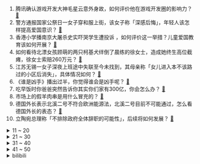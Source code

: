 1. 腾讯确认游戏开发大神毛星云意外身故，如何评价他在游戏开发圈的影响力？ [:link:](https://www.zhihu.com/question/506002000)
2. 警方通报国家公祭日一女子穿和服上街，该女子称「深感后悔」，年轻人该怎样提高爱国意识？ [:link:](https://www.zhihu.com/question/505907554)
3. 香港小学播南京大屠杀史实吓哭学生遭投诉 ，如何评价这一举措？儿童爱国教育该如何开展？ [:link:](https://www.zhihu.com/question/506002689)
4. 如何看待北漂女孩顾萌的两只柯基犬绊倒了晨练的徐女士，造成她终生高位截瘫，徐女士索赔260万元？ [:link:](https://www.zhihu.com/question/505806765)
5. 江苏无锡一女子深夜上班途中失联至今未找到，其母亲称「女儿进入本不该路过的小区后消失」，具体情况如何？ [:link:](https://www.zhihu.com/question/506030252)
6. 《谁是凶手》播出过半，你觉得谁会是凶手呢？ [:link:](https://www.zhihu.com/question/505679429)
7. 吃早饭时你爸爸突然告诉你其实你们家有300亿，你会怎么办？ [:link:](https://www.zhihu.com/question/447823721)
8. 市场上的假羊肉串是用什么冒充的？ [:link:](https://www.zhihu.com/question/347587114)
9. 德国外长表示北溪二号不符合欧洲能源法，北溪二号目前不可能通过，怎么看德国外长的表态？ [:link:](https://www.zhihu.com/question/505815410)
10. 立陶宛总理称「不排除政府全体辞职的可能性」，后续将如何发展？ [:link:](https://www.zhihu.com/question/505997954)
<details>
<summary>11 ~ 20</summary>

11. 迪丽热巴的每次造型为什么都很惊艳？ [:link:](https://www.zhihu.com/question/503110303)
12. 所有的粒子都是无意识的，那它们堆积起来是怎么形成有意识的生命的？ [:link:](https://www.zhihu.com/question/496339487)
13. 看到一些互联网企业裁员，他们为什么不采取大家都降薪一半，不裁员，共渡时艰，这样企业文化才有力量呀？ [:link:](https://www.zhihu.com/question/505245076)
14. 12 月 12 日浙江已报告阳性感染者 139 例，明确严控跨省出行，目前当地疫情形势如何？ [:link:](https://www.zhihu.com/question/505568991)
15. 越来越多不吸烟的女性得肺癌，如何给她们多一重保护？ [:link:](https://www.zhihu.com/question/430377554)
16. 《塞尔达传说》前期到底该怎么打？ [:link:](https://www.zhihu.com/question/444332434)
17. 百元考研房一夜翻十倍涨至千元，学子称「再贵也得去住，没有其他办法」，酒店这一做法是否合法？ [:link:](https://www.zhihu.com/question/505936910)
18. 《三十而已》顾佳那么完美，为什么许幻山还出轨？ [:link:](https://www.zhihu.com/question/499782321)
19. 互联网大厂开始裁员，感觉中年危机近在眼前。35 岁后打算去卖房、卖保险、或跑滴滴，哪个更有前途？ [:link:](https://www.zhihu.com/question/505595063)
20. 考研成为绝大多数人的选择，成才时间越来越长，快30岁才开始工作，离退休越来越近，对社会发展有好处吗？ [:link:](https://www.zhihu.com/question/504436479)
</details>
<details>
<summary>21 ~ 30</summary>

21. 游戏《黑神话：悟空》如果定价 298 那么销量大概会有多少？ [:link:](https://www.zhihu.com/question/485671595)
22. 两位千万彩票大奖得主黑痣在同一地方，海南体彩强调「不是同一人」，你觉得是巧合吗？体彩行业是否存在乱象？ [:link:](https://www.zhihu.com/question/505796870)
23. 如何看待孙海洋称「孙卓愿意转学到深圳」，孙卓母亲也首次回应女儿媒体发文称「很温暖」？ [:link:](https://www.zhihu.com/question/505887318)
24. 未来会不会有一种方式，可以使一部蓝光电影压缩到几Mb甚至几Kb？ [:link:](https://www.zhihu.com/question/22034471)
25. 如何看待 RNG 官宣小虎新赛季回归中路？ [:link:](https://www.zhihu.com/question/505962514)
26. 吴谢宇弑母案二审将于 12 月 17 日开庭，一审判决死刑，二审结果是否会有变化？ [:link:](https://www.zhihu.com/question/505927702)
27. 重庆男子提特斯拉新车四小时后出事，称新车突然加速且刹车失灵所致，售后称该男子并没踩刹车，具体情况如何？ [:link:](https://www.zhihu.com/question/505688151)
28. 如何看待雷军退出多家小米关联公司？有什么值得关注的信息？ [:link:](https://www.zhihu.com/question/505690372)
29. 昆明两摊贩争摊位当街互怼，大学生集体站队老人，年轻夫妻备受舆论压力，对于具有争议性事件应该如何评判？ [:link:](https://www.zhihu.com/question/505668919)
30. 一律师乘高铁「霸铺」被曝光后，以侵犯其名誉权为由起诉央视，如何从法律角度解读？ [:link:](https://www.zhihu.com/question/505337323)
</details>
<details>
<summary>31 ~ 40</summary>

31. 目前老婆辞职在家带娃，但周围的人都告诫她不能当全职太太，我应该怎么办呢？ [:link:](https://www.zhihu.com/question/417492371)
32. 阿里女员工被辞退后，当事人回应称「不接受结果，张某案已移交法院增加侮辱罪」，事件后续会如何发展？ [:link:](https://www.zhihu.com/question/505736737)
33. 拜登警告普京称若「入侵」乌克兰，俄罗斯经济将遭受毁灭性打击，如何评价拜登这一主张？ [:link:](https://www.zhihu.com/question/505729994)
34. 如何看待有媒体称「头部量化私募核心员工年终奖 5000 万」？量化私募行业收入为什么这么高？ [:link:](https://www.zhihu.com/question/505959414)
35. 日媒报道「日本近海发现大量类似沙丁鱼的小鱼尸体漂浮在海面上」，为何会出现这种现象？ [:link:](https://www.zhihu.com/question/505583823)
36. 若罗马军队与汉朝军队交战，哪一方胜算更大？双方军队数量，装备差异是否大？ [:link:](https://www.zhihu.com/question/28281319)
37. 如何看待 A 股将全面走向注册制？这意味着什么？ [:link:](https://www.zhihu.com/question/505231666)
38. 2021 你见过哪些特别让你感动的句子？ [:link:](https://www.zhihu.com/question/503468103)
39. 为什么健身者都注重卧推？ [:link:](https://www.zhihu.com/question/505428787)
40. 为何有人说三亚景色不输泰国，中国游客却更爱去泰国？ [:link:](https://www.zhihu.com/question/504996154)
</details>
<details>
<summary>41 ~ 50</summary>

41. 你们城市靠海吗？冬天下雪吗？下雪天的海是怎样的？ [:link:](https://www.zhihu.com/question/498579114)
42. 从小学就开始记日记，写作文，为什么成年以后，很少有人坚持一辈子？ [:link:](https://www.zhihu.com/question/498739644)
43. 2021 你拍到过哪些有「烟火气」的照片？在什么场景下捕捉到的？ [:link:](https://www.zhihu.com/question/504038966)
44. 如何看待“富贵不还乡，如锦衣夜行”？ [:link:](https://www.zhihu.com/question/267560525)
45. 零基础学Python有什么建议？ [:link:](https://www.zhihu.com/question/451604793)
46. 忘记一个很喜欢的人需要多久? [:link:](https://www.zhihu.com/question/504524068)
47. 假如「焦虑」会说话，它是怎样让你夜不能寐的？ [:link:](https://www.zhihu.com/question/505799245)
48. 失业了，找不到工作，是随便找一个动起来呢，还是待家里慢慢想呢？ [:link:](https://www.zhihu.com/question/495700838)
49. 如何以“我的夫君是京城第一美男子”开头，来写一个故事？ [:link:](https://www.zhihu.com/question/491580131)
50. 如果孩子的培养费用比自己的收入更高，是辞职做全职妈妈自己照顾培养孩子还是努力多做工作争取赚更多钱？ [:link:](https://www.zhihu.com/question/501057675)
</details><details>
<summary>bilibili</summary>

1. 这玩意就是内卷之王吧！ [:link:](//www.bilibili.com/video/BV1AS4y1Q72a)
2. 无 伤 速 通 催 逝 员 [:link:](//www.bilibili.com/video/BV1Pr4y1D7Ck)
3. 请留一分钟，为南京大屠杀死难者默哀 [:link:](//www.bilibili.com/video/BV1Jg411w7yY)
4. 【动态胡桃】600小时创作39张插画组成的胡桃手书-葬礼篇·离别与希望之蝶 [:link:](//www.bilibili.com/video/BV1SF411z73g)
5. 【周杰伦】金曲联唱《给我一首歌的时间+我不配＋安静+轨迹》|2021TMEA [:link:](//www.bilibili.com/video/BV1k44y1E7fi)
6. 【S11决赛】万字复盘！EDG与DK的究极决战！不破不立登顶世界之巅！我们是冠军！下集 [:link:](//www.bilibili.com/video/BV1Mg411w7R2)
7. 受不了了，我们太土了！！！ [:link:](//www.bilibili.com/video/BV1tP4y1G7wf)
8. 时代少年团2021火力全开演唱会（上） [:link:](//www.bilibili.com/video/BV1s44y1h7ja)
9. 《原神》角色演示-「荒泷一斗：堂堂参上！」 [:link:](//www.bilibili.com/video/BV1wr4y1D7Mg)
10. 当老师要根据点赞量给成绩时…… [:link:](//www.bilibili.com/video/BV1sQ4y1e7Yv)
<details>
<summary>11 ~ 20</summary>

11. 勿忘国殇 南京大屠杀真实影像画面曝光 [:link:](//www.bilibili.com/video/BV17S4y1Q7c6)
12. 为什么英国特工要做针线活？【小约翰】 [:link:](//www.bilibili.com/video/BV1aa411r7aQ)
13. 男 生 看 了 秒 懂 ！！ [:link:](//www.bilibili.com/video/BV1RZ4y197ja)
14. 【铭记历史 祭奠同胞】听！这风声…… [:link:](//www.bilibili.com/video/BV1ar4y1D7Fn)
15. 大学生如何在宿舍拍出《荒野求生》 [:link:](//www.bilibili.com/video/BV1ni4y1d7pJ)
16. 被称“糯叽叽”的美食天堂！怒开5小时，凭什么它上了热评第一？ [:link:](//www.bilibili.com/video/BV1TM4y1c7n7)
17. 南京大屠杀死难者国家公祭仪式 [:link:](//www.bilibili.com/video/BV1oF411z74s)
18. 当面筋老了，还记得小伙伴们 [:link:](//www.bilibili.com/video/BV1aP4y1G7qW)
19. 【STN快报第六季13】改编不是乱编，但可以政治正确的乱编 [:link:](//www.bilibili.com/video/BV1AZ4y1R7VE)
20. 让子弹飞的肚兜，兜着民国的黑暗艳史！鹅城的女人，为啥全是妓女？ [:link:](//www.bilibili.com/video/BV1gL411j76A)
</details>
<details>
<summary>21 ~ 30</summary>

21. 《明日方舟》SideStory「风雪过境」活动宣传PV [:link:](//www.bilibili.com/video/BV1yF411z71E)
22. 看到最后，你还敢加盟开店吗？ [:link:](//www.bilibili.com/video/BV1MQ4y1v7vw)
23. 听君一席话，全是废话 4.0 ！！！ [:link:](//www.bilibili.com/video/BV1ra411r7fw)
24. 日本人：看完他演的大佐，都感觉自己是外国人了！ [:link:](//www.bilibili.com/video/BV12L411L7Rb)
25. 伍六七第四季 [:link:](//www.bilibili.com/video/BV18i4y1Z7vR)
26. 多巴胺戒断教程|如何重新掌控你的生活？ [:link:](//www.bilibili.com/video/BV1WY411W7uj)
27. 不会吧？不会现在还有人在熬夜吧？ [:link:](//www.bilibili.com/video/BV1Q3411s7iy)
28. 【欧美女神】果然上个世纪是决定我们审美的年代！！ [:link:](//www.bilibili.com/video/BV1rS4y1D7NH)
29. 骁龙8 Gen1性能分析：功耗爆炸高！但GPU很强... [:link:](//www.bilibili.com/video/BV1MY411W74g)
30. 幼儿园毕业就能推导出的相对论宇宙！听不懂打我！ [:link:](//www.bilibili.com/video/BV15R4y1x7KM)
</details>
<details>
<summary>31 ~ 40</summary>

31. 【宋亚轩】《男儿歌》focus 神级表情管理 头发丝都完美控制 宽肩长腿的帅哥来袭！ [:link:](//www.bilibili.com/video/BV15i4y1d77r)
32. 新疆民警隔空喊话诈骗案在逃嫌疑人 [:link:](//www.bilibili.com/video/BV1Li4y1d7Aq)
33. 我拿到了中国绿卡! [:link:](//www.bilibili.com/video/BV1RQ4y1e7xD)
34. 三句话教你画出《立 体 感》 [:link:](//www.bilibili.com/video/BV1Sb4y1i7JL)
35. 印度街头正宗大锅奶茶。好喝！ [:link:](//www.bilibili.com/video/BV1PL411j7gk)
36. 希望不要被她哥知道，不然我可能走不出这座城。 [:link:](//www.bilibili.com/video/BV1JM4y1c7JH)
37. 【罗汉鬼套路】为什么辅助拿蒙多？ [:link:](//www.bilibili.com/video/BV1tb4y1q7nc)
38. 小伙一B站小时2540俯卧撑 [:link:](//www.bilibili.com/video/BV13M4y1c754)
39. 【年少不知单身好 】 [:link:](//www.bilibili.com/video/BV1WY411W7KR)
40. 22min背完肖四大题：毛中特篇【空卡带背/考研政治】 [:link:](//www.bilibili.com/video/BV1n34y197UL)
</details>
<details>
<summary>41 ~ 50</summary>

41. 【罗翔】狗狗被偷，对方索要裸照，女子“舍身”救狗？ [:link:](//www.bilibili.com/video/BV1ei4y1Z7z5)
42. ？？？？这不无敌了？ [:link:](//www.bilibili.com/video/BV1wR4y1x7D9)
43. 当年红极一时，如今却“查无此人”的失踪歌手！ [:link:](//www.bilibili.com/video/BV1mL411L7MD)
44. 演员张世27秒说123字台词，碉堡了！ [:link:](//www.bilibili.com/video/BV1a34y197QB)
45. 【孤城闭原著向电影/耗时一年半/怀吉X徽柔】“她死于我们分离后的第八年，熙宁三年的春天”（1080p/中英双幕） [:link:](//www.bilibili.com/video/BV1gS4y1X7hX)
46. 这些操作让我感受到了游戏天赋的差距是有多残忍，韩 服 王 者 就 这？#92 [:link:](//www.bilibili.com/video/BV15M4y1c7Kz)
47. 【自制动画】审判日丨南京大屠杀暴行铁证 [:link:](//www.bilibili.com/video/BV1EQ4y1v7Ky)
48. “想刀一个人的眼神是隐藏不住的” [:link:](//www.bilibili.com/video/BV18341147WF)
49. b 站 热 度 年 度 总 结 ☆【禁止套娃2021】 [:link:](//www.bilibili.com/video/BV1534y197WX)
50. 黄沙水产市场 厨子被坑¥？？？ [:link:](//www.bilibili.com/video/BV1Lh411x7rH)
</details>
<details>
<summary>51 ~ 60</summary>

51. 室友说我适合当幼师..【开心超人舞】 [:link:](//www.bilibili.com/video/BV1MQ4y1v7ro)
52. 2008年，许多人不知道的一场事件，中国春运史上永远的痛。 [:link:](//www.bilibili.com/video/BV1KP4y1G7Xq)
53. 老人骑三轮车剐蹭汽车，从一把零钱里拿出仅有的两张一百赔偿，车主坚持不收 [:link:](//www.bilibili.com/video/BV1RL411L7t4)
54. 48小时烤了100人吃的肉，别再说你们吃不到了 [:link:](//www.bilibili.com/video/BV1gP4y1G7rL)
55. 【抽奖预告】感谢陪伴！送一台3070BiliBili联名二次元主机给大家！仅限B站！ [:link:](//www.bilibili.com/video/BV1rg411w7w6)
56. 中国军迷现状【高中生版】 [:link:](//www.bilibili.com/video/BV1gS4y1Q7GM)
57. 【医学博士】掏耳朵会聋吗？I 一辈子不掏耳朵什么样？ [:link:](//www.bilibili.com/video/BV1K3411t7Uy)
58. 【舞蹈】贝拉《囍》| 惊世一舞，她自绝望中重生（直播剪辑） [:link:](//www.bilibili.com/video/BV1NL4y1p7Tf)
59. “只要我不死，我肯定忘不了的” [:link:](//www.bilibili.com/video/BV1TF411z73h)
60. “我问你这鱼谁弄得啊！！” [:link:](//www.bilibili.com/video/BV1Wb4y1q7ga)
</details>
<details>
<summary>61 ~ 70</summary>

61. 【原神】四方八方之网全捕获动物位置合集 [:link:](//www.bilibili.com/video/BV11F411z73X)
62. 【原神手书】请聆听我的瑕疵 [:link:](//www.bilibili.com/video/BV18U4y1K7ob)
63. 【拉宏】如果童年版金克斯唱《孤勇者》会怎么样？ [:link:](//www.bilibili.com/video/BV1NL411j7Au)
64. 我爸油腻成这样，不当爱豆可惜了 [:link:](//www.bilibili.com/video/BV1mP4y137De)
65. 他是谁？他是“疯老头”…… [:link:](//www.bilibili.com/video/BV1Tb4y1q776)
66. 杨紫被潜规则出局？王传君粗口回应？9.4分神剧被禁？中国情景喜剧发展史·下 [:link:](//www.bilibili.com/video/BV1Rq4y1q7E9)
67. “妈妈,我想当太空人！” [:link:](//www.bilibili.com/video/BV1Yi4y1d7Qj)
68. 《挂科侠：毕业无望》各大高校即将上映！ [:link:](//www.bilibili.com/video/BV1mL411L7AS)
69. 张雪峰吉林财经大学演讲正片部分 [:link:](//www.bilibili.com/video/BV1zZ4y197DL)
70. 亲爱的华夏大地，朕回来了。 [:link:](//www.bilibili.com/video/BV1pg411P74n)
</details>
<details>
<summary>71 ~ 80</summary>

71. 《 剥 生 鸡 蛋 壳 挑 战 》 [:link:](//www.bilibili.com/video/BV1C34y1X7Wu)
72. 边境查车，毒贩扔出手榴弹！！！纪录疫情下的广西边境... [:link:](//www.bilibili.com/video/BV1iq4y1z7UK)
73. “ 汤 姆 历 险 记 ” [:link:](//www.bilibili.com/video/BV113411s76X)
74. 余华：一个人一本杂志让我成为今天的我 [:link:](//www.bilibili.com/video/BV1D34y1X7E8)
75. 【沙雕说唱】女生的手机密码vs男生的手机密码（取材自真实故事） [:link:](//www.bilibili.com/video/BV1uS4y1Q7gK)
76. 线索是b站粉丝提供！卧底星巴克记者：年龄太大，应聘二十多家店才成功 [:link:](//www.bilibili.com/video/BV1ZZ4y1979M)
77. 这玩意我能吃一辈子！ [:link:](//www.bilibili.com/video/BV11P4y1n7Ch)
78. 【A-SOUL×许嵩×方文山】全新国风团曲《传说的世界》录音室抢先版 [:link:](//www.bilibili.com/video/BV1mQ4y1a7vW)
79. 我不允许有人没看过黑衬衫男高生跳舞！211211 TMEA腾讯音乐娱乐盛典 刘耀文 男儿歌双机位精剪版 [:link:](//www.bilibili.com/video/BV1r44y1E7za)
80. 算命先生15：贤柔哪有防人意（第一季大结局） [:link:](//www.bilibili.com/video/BV1si4y1d7dS)
</details>
<details>
<summary>81 ~ 90</summary>

81. 小海獭换玩具，高兴到起飞 [:link:](//www.bilibili.com/video/BV1qL4y1H7uS)
82. 学了十年代码写出来的射击游戏 [:link:](//www.bilibili.com/video/BV1Mb4y1q712)
83. 总行驶里程超190万公里！横评系列之《真十万公里长测》整装待发！ [:link:](//www.bilibili.com/video/BV1NL4y1p7XB)
84. 【时代少年团】2021腾讯音乐娱乐盛典《男儿歌》 [:link:](//www.bilibili.com/video/BV1jY411W7Ts)
85. 【剧情向】我终于得到乔峰的音响啦！ [:link:](//www.bilibili.com/video/BV1sa411r7Ga)
86. ✥我҉͛̀̈̈̾̓̀͂̊͝的模҉̖̭̱͍̩͕͓̋̓͋̈̑͋̉͢͞ͅ样吓҈̎̍̅̒̎͂̈́̚͞.到你҈̛́̐̄́̃͗̓͒͒͊̿͛̒了？～❤✥ [:link:](//www.bilibili.com/video/BV1U44y1E7Wm)
87. 加料100元的豪华神仙煲仔饭！香喷喷热乎乎每一口都是肉啊~ [:link:](//www.bilibili.com/video/BV1k44y1E7UV)
88. 《青莲兰陵》看好了！这才是国服边闪兰陵王的逆风思路！！！ [:link:](//www.bilibili.com/video/BV1ji4y1d7Le)
89. 2021国产烂片爆笑盘点，暨第五届中国电影金菊花颁奖典礼！ [:link:](//www.bilibili.com/video/BV1XP4y1n74P)
90. ITZY LOCO+Mafia in The Morning 2021MAMA颁奖典礼舞台 [:link:](//www.bilibili.com/video/BV1oq4y1q7Zm)
</details>
<details>
<summary>91 ~ 100</summary>

91. 和校花在一起的日子 [:link:](//www.bilibili.com/video/BV1ya411r71A)
92. 当你信了广东人的客套话 [:link:](//www.bilibili.com/video/BV1aU4y1K7iq)
93. 苏轼：怀民亦未寝。张怀民：啊对对对 [:link:](//www.bilibili.com/video/BV1ui4y1Z7wN)
94. 《 全 都 给 你 啦 》 [:link:](//www.bilibili.com/video/BV1H44y1E7YL)
95. 内容看完极度舒适（五） [:link:](//www.bilibili.com/video/BV1Kb4y1q7jg)
96. 肯爷爷159元的圣诞限定桶到底值不值?奥利奥蛋糕好不好吃? 美食探店/无广试吃员 [:link:](//www.bilibili.com/video/BV17P4y1G7UR)
97. “在我死之前，想多救一个女孩！”到底要多厉害，才能被写入共和国简史？ [:link:](//www.bilibili.com/video/BV1ai4y1d7yS)
98. 【动物园规则类怪谈】细节解析——我看了睡不着觉啊，有一样的吗…… [:link:](//www.bilibili.com/video/BV1r341147JZ)
99. 你管这玩意儿叫对枪？？ [:link:](//www.bilibili.com/video/BV1AY411W7Yr)
100. 九种语言版《偏爱》：我说过 我不闪躲 [:link:](//www.bilibili.com/video/BV1u3411t7wW)
</details></details>